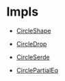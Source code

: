 # Impls

- [CircleShape](./hello_world-CircleShape.md)

- [CircleDrop](./hello_world-CircleDrop.md)

- [CircleSerde](./hello_world-CircleSerde.md)

- [CirclePartialEq](./hello_world-CirclePartialEq.md)

